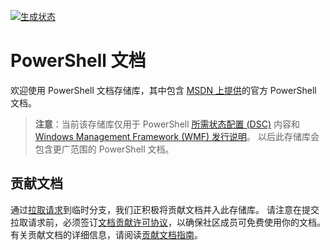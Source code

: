 [![生成状态](https://ci.appveyor.com/api/projects/status/onshefxnc4g4pv87/branch/staging?svg=true)](https://ci.appveyor.com/project/PowerShell/powershell-docs/branch/staging)

# <a name="powershell-documentation"></a>PowerShell 文档

欢迎使用 PowerShell 文档存储库，其中包含 [MSDN 上提供](https://msdn.microsoft.com/powershell/dsc/overview)的官方 PowerShell 文档。 

> **注意**：当前该存储库仅用于 PowerShell [所需状态配置 (DSC)](https://msdn.microsoft.com/en-us/powershell/dsc/overview) 内容和 [Windows Management Framework (WMF) 发行说明](https://msdn.microsoft.com/en-us/powershell/wmf/releasenotes)。 以后此存储库会包含更广范围的 PowerShell 文档。 

## <a name="contributing"></a>贡献文档

通过[拉取请求](https://help.github.com/articles/using-pull-requests/)到临时分支，我们正积极将贡献文档并入此存储库。 请注意在提交拉取请求前，必须签订[文档贡献许可协议](https://cla.microsoft.com/)，以确保社区成员可免费使用你的文档。
有关贡献文档的详细信息，请阅读[贡献文档指南](CONTRIBUTING.md)。
